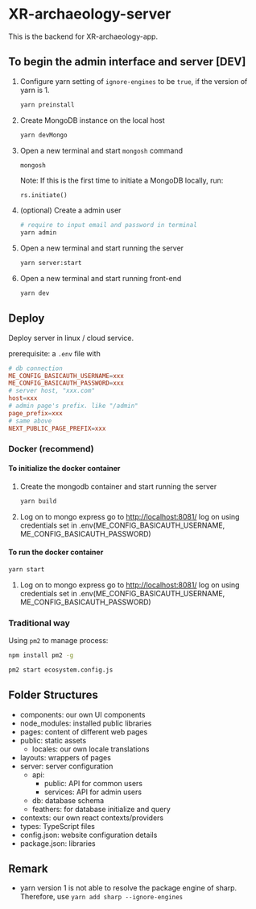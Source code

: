 # XR-archaeology-server

This is the backend for XR-archaeology-app.

## To begin the admin interface and server [DEV]

1. Configure yarn setting of `ignore-engines` to be `true`, if the version of yarn is 1.

   ```bash
   yarn preinstall
   ```

2. Create MongoDB instance on the local host

   ```bash
   yarn devMongo
   ```

3. Open a new terminal and start `mongosh` command

   ```bash
   mongosh
   ```

   Note: If this is the first time to initiate a MongoDB locally, run:

   ```mongosh
   rs.initiate()
   ```

4. (optional) Create a admin user

   ```bash
   # require to input email and password in terminal
   yarn admin
   ```

5. Open a new terminal and start running the server

   ```bash
   yarn server:start
   ```

6. Open a new terminal and start running front-end

   ```bash
   yarn dev
   ```

## Deploy

Deploy server in linux / cloud service.

prerequisite: a `.env` file with

```conf
# db connection
ME_CONFIG_BASICAUTH_USERNAME=xxx
ME_CONFIG_BASICAUTH_PASSWORD=xxx
# server host, "xxx.com"
host=xxx
# admin page's prefix. like "/admin"
page_prefix=xxx
# same above
NEXT_PUBLIC_PAGE_PREFIX=xxx
```

### Docker (recommend)

#### To initialize the docker container

1. Create the mongodb container and start running the server

   ```bash
   yarn build
   ```

2. Log on to mongo express
   go to <http://localhost:8081/>
   log on using credentials set in .env(ME_CONFIG_BASICAUTH_USERNAME, ME_CONFIG_BASICAUTH_PASSWORD)

#### To run the docker container

```bash
yarn start
```

1. Log on to mongo express
   go to <http://localhost:8081/>
   log on using credentials set in .env(ME_CONFIG_BASICAUTH_USERNAME, ME_CONFIG_BASICAUTH_PASSWORD)

### Traditional way

Using `pm2` to manage process:

```sh
npm install pm2 -g

pm2 start ecosystem.config.js
```

## Folder Structures

- components: our own UI components
- node_modules: installed public libraries
- pages: content of different web pages
- public: static assets
  - locales: our own locale translations
- layouts: wrappers of pages
- server: server configuration
  - api:
    - public: API for common users
    - services: API for admin users
  - db: database schema
  - feathers: for database initialize and query
- contexts: our own react contexts/providers
- types: TypeScript files
- config.json: website configuration details
- package.json: libraries

## Remark

- yarn version 1 is not able to resolve the package engine of sharp. Therefore, use `yarn add sharp --ignore-engines`
